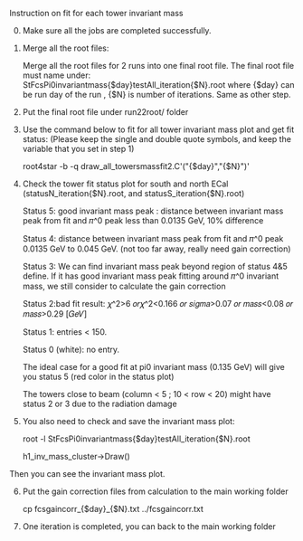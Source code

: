 Instruction on fit for each tower invariant mass

0) Make sure all the jobs are completed successfully.

1) Merge all the root files: 

	Merge all the root files for 2 runs into one final root file. The final root file must name under: StFcsPi0invariantmass{$day}testAll_iteration{$N}.root  where {$day} can be run day of the run , {$N} is number of iterations. Same as other step.

2) Put the final root file under run22root/ folder

3) Use the command below to fit for all tower invariant mass plot and get fit status: (Please keep the single and double quote symbols, and keep the variable that you set in step 1)

	root4star -b -q draw_all_towersmassfit2.C'("{$day}","{$N}")' 

4) Check the tower fit status plot for south and north ECal (statusN_iteration{$N}.root, and statusS_iteration{$N}.root) 

	Status 5: good invariant mass peak : distance between invariant mass peak from fit and 𝜋^0 peak less than 0.0135 GeV, 10% difference

	Status 4: distance between invariant mass peak from fit and 𝜋^0 peak 0.0135 GeV to 0.045 GeV. (not too far away, really need gain correction)

	Status 3: We can find invariant mass peak beyond region of status 4&5 define. If it has good invariant mass peak fitting around 𝜋^0 invariant mass, we still consider to calculate the gain correction

	Status 2:bad fit result: 𝜒^2>6 𝑜𝑟𝜒^2<0.166 𝑜𝑟 𝑠𝑖𝑔𝑚𝑎>0.07 𝑜𝑟 𝑚𝑎𝑠𝑠<0.08 𝑜𝑟 𝑚𝑎𝑠𝑠>0.29 [𝐺𝑒𝑉]

	Status 1: entries < 150.     
	
	Status 0 (white): no entry.   

	The ideal case for a good fit at pi0 invariant mass (0.135 GeV) will give you status 5 (red color in the status plot) 

	The towers close to beam (column < 5 ; 10 < row < 20) might have status 2 or 3 due to the radiation damage

	
5) You also need to check and save the invariant mass plot:

	root -l StFcsPi0invariantmass{$day}testAll_iteration{$N}.root

	h1_inv_mass_cluster->Draw()

Then you can see the invariant mass plot.

6) Put the gain correction files from calculation to the main working folder

	cp fcsgaincorr_{$day}_{$N}.txt ../fcsgaincorr.txt

7) One iteration is completed, you can back to the main working folder

